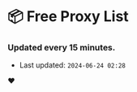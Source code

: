 # :package: Free Proxy List
### Updated every 15 minutes.

- Last updated: `2024-06-24 02:28`

:heart:
